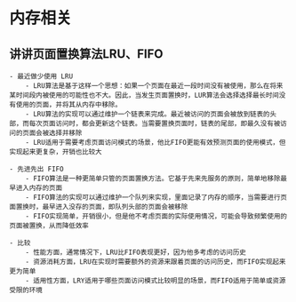 # 内存相关

## 讲讲页面置换算法LRU、FIFO
    
    - 最近做少使用 LRU
        - LRU算法是基于这样一个思想：如果一个页面在最近一段时间没有被使用，那么在将来某时间段内被使用的可能性也不大。因此，当发生页面置换时，LUR算法会选择选择最长时间没有使用的页面，并将其从内存中移除。
        - LRU算法的实现可以通过维护一个链表来完成。最近被访问的页面会被放到链表的头部，而每次页面访问时，都会更新这个链表。当需要置换页面时，链表的尾部，即最久没有被访问的页面会被选择并移除
        - LRU适用于需要考虑页面访问模式的场景，他比FIFO更能有效预测页面的使用模式，但实现起来更复杂，开销也比较大
    
    - 先进先出 FIFO
        - FIFO算法是一种更简单只管的页面置换方法。它基于先来先服务的原则，简单地移除最早进入内存的页面
        - FIFO算法的实现可以通过维护一个队列来实现，里面记录了内存的顺序，当需要进行页面置换时，最早进入没存的页面，即队列头部的页面会被移除
        - FIFO实现简单，开销很小，但是他不考虑页面的实际使用情况，可能会导致频繁使用的页面被置换，从而降低效率

    - 比较
        - 性能方面，通常情况下，LRU比FIFO表现更好，因为他多考虑的访问历史
        - 资源消耗方面，LRU在实现时需要额外的资源来跟着页面的访问历史，而FIFO实现起来更为简单
        - 适用性方面，LRY适用于哪些页面访问模式比较明显的场景，而FIFO适用于简单或资源受限的环境